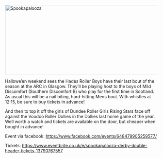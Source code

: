 <html><body><a href="/2014/10/spookapalooza.jpg"><img class="aligncenter size-large wp-image-4111" src="https://scottishrollerderbyblog.com/2014/10/spookapalooza.jpg?w=614" alt="Spookapalooza" width="614" height="228"></a>

Hallowe’en weekend sees the Hades Roller Boys have their last bout of the season at the ARC in Glasgow. They’ll be playing host to the boys of Mild Discomfort (Southern Discomfort B) who play for the first time in Scotland. As usual this will be a nail biting, hard-hitting Mens bout. With whistles at 12:15, be sure to buy tickets in advance!

And then to top it off the girls of Dundee Roller Girls Rising Stars face off against the Voodoo Roller Dollies in the Dollies last home game of the year. Well worth a watch and tickets are available on the door, but cheaper when bought in advance!

Event via facebook: <a href="https://www.facebook.com/events/648479905259577/">https://www.facebook.com/events/648479905259577/</a>

Tickets: <a href="https://www.eventbrite.co.uk/e/spookapalooza-derby-double-header-tickets-13790767557">https://www.eventbrite.co.uk/e/spookapalooza-derby-double-header-tickets-13790767557</a></body></html>
